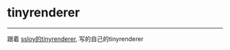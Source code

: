 # tinyrenderer
---
跟着 [ssloy的tinyrenderer](https://github.com/ssloy/tinyrenderer/wiki), 写的自己的tinyrenderer
